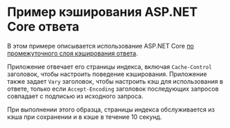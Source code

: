 # <a name="aspnet-core-response-caching-sample"></a>Пример кэширования ASP.NET Core ответа

В этом примере описывается использование ASP.NET Core [по промежуточного слоя кэширования ответа](https://docs.microsoft.com/aspnet/core/performance/caching/middleware).

Приложение отвечает его страницы индекса, включая `Cache-Control` заголовок, чтобы настроить поведение кэширования. Приложение также задает `Vary` заголовок, чтобы настроить кэш для использования в ответе, только если `Accept-Encoding` заголовок последующих запросов совпадает с подписью из исходного запроса.

При выполнении этого образца, страницы индекса обслуживается из кэша при сохранении и в кэше в течение 10 секунд.
